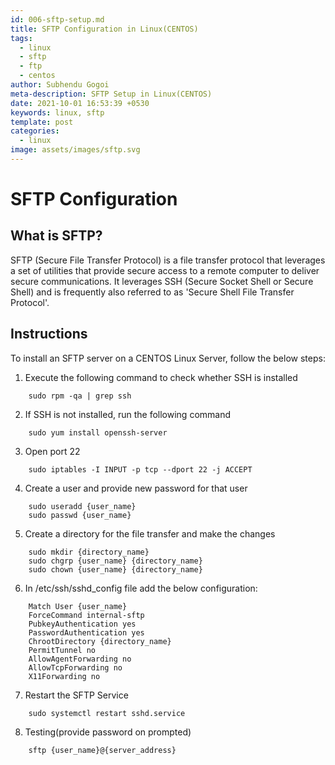 ```yaml
---
id: 006-sftp-setup.md
title: SFTP Configuration in Linux(CENTOS)
tags:
  - linux
  - sftp
  - ftp
  - centos
author: Subhendu Gogoi
meta-description: SFTP Setup in Linux(CENTOS)
date: 2021-10-01 16:53:39 +0530
keywords: linux, sftp
template: post
categories:
  - linux
image: assets/images/sftp.svg
---
```


# SFTP Configuration

## What is SFTP?

SFTP (Secure File Transfer Protocol) is a file transfer protocol that leverages a set of utilities that provide secure access to a remote computer to deliver secure communications. It leverages SSH (Secure Socket Shell or Secure Shell) and is frequently also referred to as 'Secure Shell File Transfer Protocol'.

## Instructions

To install an SFTP server on a CENTOS Linux Server, follow the below steps:
1. Execute the following command to check whether SSH is installed
```
    sudo rpm -qa | grep ssh
```

2. If SSH is not installed, run the following command
```
    sudo yum install openssh-server
```

3. Open port 22
```
    sudo iptables -I INPUT -p tcp --dport 22 -j ACCEPT
```

4. Create a user and provide new password for that user
```
    sudo useradd {user_name}
    sudo passwd {user_name}
```

5. Create a directory for the file transfer and make the changes
```
    sudo mkdir {directory_name}
    sudo chgrp {user_name} {directory_name}
    sudo chown {user_name} {directory_name}
```

6. In /etc/ssh/sshd_config file add the below configuration:
```
    Match User {user_name}
    ForceCommand internal-sftp
    PubkeyAuthentication yes
    PasswordAuthentication yes
    ChrootDirectory {directory_name}
    PermitTunnel no
    AllowAgentForwarding no
    AllowTcpForwarding no
    X11Forwarding no
```

7. Restart the SFTP Service
```
    sudo systemctl restart sshd.service
```

8. Testing(provide password on prompted)
```
    sftp {user_name}@{server_address}
```
